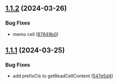 ## [1.1.2](https://github.com/linxianxi/antd-table-editable/compare/v1.1.1...v1.1.2) (2024-03-26)


### Bug Fixes

* memo cell ([87649b0](https://github.com/linxianxi/antd-table-editable/commit/87649b00f240db463d259fc214b4a3d53233f2f3))

## [1.1.1](https://github.com/linxianxi/antd-table-editable/compare/v1.1.0...v1.1.1) (2024-03-25)


### Bug Fixes

* add prefixCls to getReadCellContent ([547e5d4](https://github.com/linxianxi/antd-table-editable/commit/547e5d4a3160d9a5aa70a2e3e340b4c1568c2c1e))
